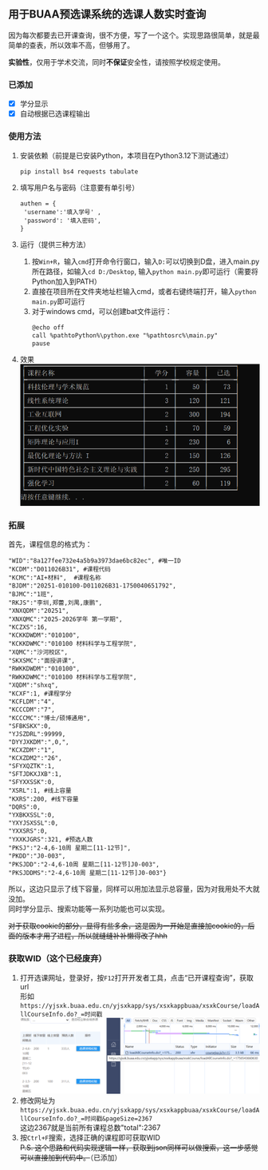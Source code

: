 ## 用于BUAA预选课系统的选课人数实时查询
因为每次都要去已开课查询，很不方便，写了一个这个。实现思路很简单，就是最简单的查表，所以效率不高，但够用了。

**实验性**，仅用于学术交流，同时**不保证**安全性，请按照学校规定使用。
### 已添加 
   - [x] 学分显示
   - [x] 自动根据已选课程输出

### 使用方法
1. 安装依赖（前提是已安装Python，本项目在Python3.12下测试通过）

   ```
   pip install bs4 requests tabulate
   ```

3. 填写用户名与密码（注意要有单引号）
   ```
   authen = {
    'username':'填入学号' ,
    'password': '填入密码',
   }
   ```
4. 运行（提供三种方法）  
   1. 按`Win+R`，输入`cmd`打开命令行窗口，输入`D:`可以切换到D盘，进入main.py所在路径，如输入`cd D:/Desktop`, 输入`python main.py`即可运行（需要将Python加入到PATH）  
   2.  直接在项目所在文件夹地址栏输入cmd，或者右键终端打开，输入`python main.py`即可运行  
   3.  对于windows cmd，可以创建bat文件运行：
         ```
         @echo off
         call %pathtoPython%\python.exe "%pathtosrc%\main.py"
         pause
         ```
6. 效果  
   ![result](new_result.png)


### 拓展
   首先，课程信息的格式为：
   ```
   "WID":"8a127fee732e4a5b9a3973dae6bc82ec", #唯一ID
   "KCDM":"D011026B31", #课程代码
   "KCMC":"AI+材料",  #课程名称
   "BJDM":"20251-010100-D011026B31-1750040651792",
   "BJMC":"1班",
   "RKJS":"李圳,郑蕾,刘禺,康鹏",
   "XNXQDM":"20251",
   "XNXQMC":"2025-2026学年 第一学期",
   "KCZXS":16,
   "KCKKDWDM":"010100",
   "KCKKDWMC":"010100 材料科学与工程学院",
   "XQMC":"沙河校区",
   "SKXSMC":"面授讲课",
   "RWKKDWDM":"010100",
   "RWKKDWMC":"010100 材料科学与工程学院",
   "XQDM":"shxq",
   "KCXF":1, #课程学分
   "KCFLDM":"4",
   "KCCCDM":"7",
   "KCCCMC":"博士/硕博通用",
   "SFBKSKX":0,
   "YJSZDRL":99999,
   "DYYJXKDM":",0,",
   "KCXZDM":"1",
   "KCXZDM2":"26",
   "SFYXQZTK":1,
   "SFTJDKXJXB":1,
   "SFYXXSSK":0,
   "XSRL":1, #线上容量
   "KXRS":200, #线下容量
   "DQRS":0,
   "YXBKXSSL":0,
   "YXYJSXSSL":0,
   "YXXSRS":0,
   "YXXKJGRS":321, #预选人数
   "PKSJ":"2-4,6-10周 星期二[11-12节]",
   "PKDD":"J0-003",
   "PKSJDD":"2-4,6-10周 星期二[11-12节]J0-003",
   "PKSJDDMS":"2-4,6-10周 星期二[11-12节]J0-003"}
   ```
  所以，这边只显示了线下容量，同样可以用加法显示总容量，因为对我用处不大就没加。  
  同时学分显示、搜索功能等一系列功能也可以实现。

   ~~对于获取cookie的部分，显得有些多余，这是因为一开始是直接加cookie的，后面的版本才用了进程，所以就缝缝补补懒得改了hhh~~

   ### 获取WID（这个已经废弃）
1. 打开选课网址，登录好，按`F12`打开开发者工具，点击“已开课程查询”，获取url  
   形如`https://yjsxk.buaa.edu.cn/yjsxkapp/sys/xsxkappbuaa/xsxkCourse/loadAllCourseInfo.do?_=时间戳`  
   ![url](url.png)
2. 修改网址为  
   `https://yjsxk.buaa.edu.cn/yjsxkapp/sys/xsxkappbuaa/xsxkCourse/loadAllCourseInfo.do?_=时间戳&pageSize=2367`  
   这边2367就是当前所有课程总数"total":2367  
3. 按`Ctrl+F`搜索，选择正确的课程即可获取WID  
~~P.S. 这个思路和代码实现逻辑一样，获取到json同样可以做搜索，这一步感觉可以直接加到代码中。~~（已添加）
   
